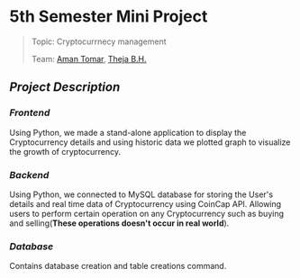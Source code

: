 # 5th Semester Mini Project
 
> Topic: Cryptocurrnecy management 
> 
> Team: [Aman Tomar](https://github.com/AmanT0mar), [Theja B.H.](https://github.com/thejabh)

## *Project Description*



### *Frontend*

Using Python, we made a stand-alone application to display the Cryptocurrency details and using historic data we plotted graph to visualize the growth of cryptocurrency.

### *Backend*

Using Python, we connected to MySQL database for storing the User's details and real time data of Cryptocurrency using CoinCap API.
Allowing users to perform certain operation on any Cryptocurrency such as buying and selling(**These operations doesn't occur in real world**).

### *Database*

Contains database creation and table creations command.

